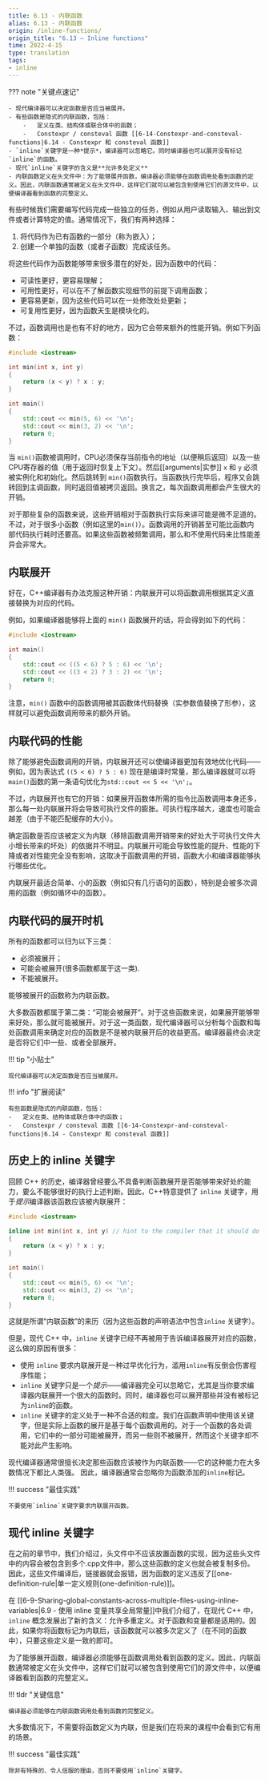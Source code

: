 ```yaml
---
title: 6.13 - 内联函数
alias: 6.13 - 内联函数
origin: /inline-functions/
origin_title: "6.13 — Inline functions"
time: 2022-4-15
type: translation
tags:
- inline
---
```


??? note "关键点速记"

	- 现代编译器可以决定函数是否应当被展开。
	- 有些函数是隐式的内联函数，包括：
		-   定义在类、结构体或联合体中的函数；
		-   Constexpr / consteval 函数 [[6-14-Constexpr-and-consteval-functions|6.14 - Constexpr 和 consteval 函数]]
	- `inline`关键字是一种*提示*，编译器可以忽略它。同时编译器也可以展开没有标记`inline`的函数。
	- 现代`inline`关键字的含义是**允许多处定义**
	- 内联函数定义在头文件中：为了能够展开函数，编译器必须能够在函数调用处看到函数的定义。因此，内联函数通常被定义在头文件中，这样它们就可以被包含到使用它们的源文件中，以便编译器看到函数的完整定义。


有些时候我们需要编写代码完成一些独立的任务，例如从用户读取输入、输出到文件或者计算特定的值。通常情况下，我们有两种选择：

1.  将代码作为已有函数的一部分（称为嵌入）；
2.  创建一个单独的函数（或者子函数）完成该任务。

将这些代码作为函数能够带来很多潜在的好处，因为函数中的代码：

- 可读性更好，更容易理解；
- 可用性更好，可以在不了解函数实现细节的前提下调用函数；
- 更容易更新，因为这些代码可以在一处修改处处更新；
- 可复用性更好，因为函数天生是模块化的。

不过，函数调用也是也有不好的地方，因为它会带来额外的性能开销。例如下列函数：

```cpp
#include <iostream>

int min(int x, int y)
{
    return (x < y) ? x : y;
}

int main()
{
    std::cout << min(5, 6) << '\n';
    std::cout << min(3, 2) << '\n';
    return 0;
}
```


当 `min()`函数被调用时，CPU必须保存当前指令的地址（以便稍后返回）以及一些CPU寄存器的值（用于返回时恢复上下文）。然后[[arguments|实参]] `x` 和 `y` 必须被实例化和初始化。然后跳转到 `min()`函数执行。当函数执行完毕后，程序又会跳转回到主调函数，同时返回值被拷贝返回。换言之，每次函数调用都会产生很大的开销。

对于那些复杂的函数来说，这些开销相对于函数执行实际来讲可能是微不足道的。不过，对于很多小函数（例如这里的`min()`）。函数调用的开销甚至可能比函数内部代码执行耗时还要高。如果这些函数被频繁调用，那么和不使用代码来比性能差异会非常大。


## 内联展开

好在，C++编译器有办法克服这种开销：内联展开可以将函数调用根据其定义直接替换为对应的代码。

例如，如果编译器能够将上面的 `min()` 函数展开的话，将会得到如下的代码：

```cpp
#include <iostream>

int main()
{
    std::cout << ((5 < 6) ? 5 : 6) << '\n';
    std::cout << ((3 < 2) ? 3 : 2) << '\n';
    return 0;
}
```

注意，`min()` 函数中的函数调用被其函数体代码替换（实参数值替换了形参），这样就可以避免函数调用带来的额外开销。

## 内联代码的性能

除了能够避免函数调用的开销，内联展开还可以使编译器更加有效地优化代码——例如，因为表达式 `((5 < 6) ? 5 : 6)` 现在是编译时常量，那么编译器就可以将`main()`函数的第一条语句优化为`std::cout << 5 << '\n';`。

不过，内联展开也有它的开销：如果展开函数体所需的指令比函数调用本身还多，那么每一处内联展开将会导致可执行文件的膨胀。可执行程序越大，速度也可能会越差（由于不能匹配缓存的大小）。

确定函数是否应该被定义为内联（移除函数调用开销带来的好处大于可执行文件大小增长带来的坏处）的依据并不明显。内联展开可能会导致性能的提升、性能的下降或者对性能完全没有影响，这取决于函数调用的开销，函数大小和编译器能够执行哪些优化。

内联展开最适合简单、小的函数（例如只有几行语句的函数），特别是会被多次调用的函数（例如循环中的函数）。


## 内联代码的展开时机

所有的函数都可以归为以下三类：

-   必须被展开；
-   可能会被展开(很多函数都属于这一类).
-   不能被展开。

能够被展开的函数称为内联函数。

大多数函数都属于第二类：“可能会被展开”。对于这些函数来说，如果展开能够带来好处，那么就可能被展开。对于这一类函数，现代编译器可以分析每个函数和每处函数调用来确定对应的函数是不是被内联展开后的收益更高。编译器最终会决定是否将它们中一些、或者全部展开。

!!! tip "小贴士"

	现代编译器可以决定函数是否应当被展开。
	
!!! info "扩展阅读"

    有些函数是隐式的内联函数，包括：
	-   定义在类、结构体或联合体中的函数；
	-   Constexpr / consteval 函数 [[6-14-Constexpr-and-consteval-functions|6.14 - Constexpr 和 consteval 函数]]

## 历史上的 inline 关键字

回顾 C++ 的历史，编译器曾经要么不具备判断函数展开是否能够带来好处的能力，要么不能够很好的执行上述判断。因此，C++特意提供了 `inline` 关键字，用于*提示*编译器该函数应该被内联展开：

```cpp
#include <iostream>

inline int min(int x, int y) // hint to the compiler that it should do inline expansion of this function
{
    return (x < y) ? x : y;
}

int main()
{
    std::cout << min(5, 6) << '\n';
    std::cout << min(3, 2) << '\n';
    return 0;
}
```


这就是所谓“内联函数”的来历（因为这些函数的声明语法中包含`inline` 关键字）。

但是，现代 C++ 中，`inline` 关键字已经不再被用于告诉编译器展开对应的函数，这么做的原因有很多：

-   使用 `inline` 要求内联展开是一种过早优化行为，滥用`inline`有反倒会伤害程序性能；
-   `inline` 关键字只是一个*提示*——编译器完全可以忽略它，尤其是当你要求编译器内联展开一个很大的函数时。同时，编译器也可以展开那些并没有被标记为`inline`的函数。
-   `inline` 关键字的定义处于一种不合适的粒度。我们在函数声明中使用该关键字，但是实际上函数的展开是基于每个函数调用的。对于一个函数的各处调用，它们中的一部分可能被展开，而另一些则不被展开，然而这个关键字却不能对此产生影响。

现代编译器通常很擅长决定那些函数应该被作为内联函数——它的这种能力在大多数情况下都比人类强。 因此，编译器通常会忽略你为函数添加的`inline`标记。

!!! success "最佳实践"

	不要使用`inline`关键字要求内联展开函数。
	
## 现代 inline 关键字

在之前的章节中，我们介绍过，头文件中不应该放置函数的实现，因为这些头文件中的内容会被包含到多个.cpp文件中，那么这些函数的定义也就会被复制多份。因此，这些文件编译后，链接器就会报错，因为函数的定义违反了[[one-definition-rule|单一定义规则(one-definition-rule)]]。


在 [[6-9-Sharing-global-constants-across-multiple-files-using-inline-variables|6.9 - 使用 inline 变量共享全局常量]]中我们介绍了，在现代 C++ 中，`inline` 概念发展出了新的含义：允许多重定义。对于函数和变量都是适用的。因此，如果你将函数标记为内联后，该函数就可以被多次定义了（在不同的函数中），只要这些定义是一致的即可。

为了能够展开函数，编译器必须能够在函数调用处看到函数的定义。因此，内联函数通常被定义在头文件中，这样它们就可以被包含到使用它们的源文件中，以便编译器看到函数的完整定义。


!!! tldr "关键信息"

	编译器必须能够在内联函数调用处看到函数的完整定义。

大多数情况下，不需要将函数定义为内联，但是我们在将来的课程中会看到它有用的场景。

!!! success "最佳实践"

	除非有特殊的、令人信服的理由，否则不要使用`inline`关键字。
	
